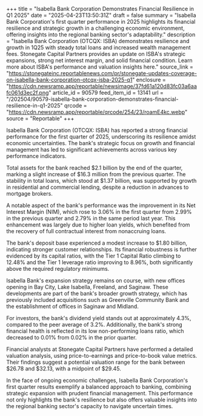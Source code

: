 +++
title = "Isabella Bank Corporation Demonstrates Financial Resilience in Q1 2025"
date = "2025-04-23T13:50:31Z"
draft = false
summary = "Isabella Bank Corporation's first quarter performance in 2025 highlights its financial resilience and strategic growth in a challenging economic environment, offering insights into the regional banking sector's adaptability."
description = "Isabella Bank Corporation (OTCQX: ISBA) demonstrates resilience and growth in 1Q25 with steady total loans and increased wealth management fees. Stonegate Capital Partners provides an update on ISBA's strategic expansions, strong net interest margin, and solid financial condition. Learn more about ISBA's performance and valuation insights here."
source_link = "https://stonegateinc.reportablenews.com/pr/stonegate-updates-coverage-on-isabella-bank-corporation-otcqx-isba-2025-q1"
enclosure = "https://cdn.newsramp.app/reportable/newsimage/37fd61a120d83fc03a6aafc061d3ec2f.png"
article_id = 90579
feed_item_id = 13141
url = "/202504/90579-isabella-bank-corporation-demonstrates-financial-resilience-in-q1-2025"
qrcode = "https://cdn.newsramp.app/reportable/qrcode/254/23/roamE4kc.webp"
source = "Reportable"
+++

<p>Isabella Bank Corporation (OTCQX: ISBA) has reported a strong financial performance for the first quarter of 2025, underscoring its resilience amidst economic uncertainties. The bank's strategic focus on growth and financial management has led to significant achievements across various key performance indicators.</p><p>Total assets for the bank reached $2.1 billion by the end of the quarter, marking a slight increase of $16.3 million from the previous quarter. The stability in total loans, which stood at $1.37 billion, was supported by growth in residential and commercial lending, despite a reduction in advances to mortgage brokers.</p><p>A notable aspect of the bank's performance was the improvement in its Net Interest Margin (NIM), which rose to 3.06% in the first quarter from 2.99% in the previous quarter and 2.79% in the same period last year. This enhancement was largely due to higher loan yields, which benefited from the recovery of full contractual interest from nonaccruing loans.</p><p>The bank's deposit base experienced a modest increase to $1.80 billion, indicating stronger customer relationships. Its financial robustness is further evidenced by its capital ratios, with the Tier 1 Capital Ratio climbing to 12.48% and the Tier 1 leverage ratio improving to 8.96%, both significantly above the required regulatory minimums.</p><p>Isabella Bank's expansion strategy remains on course, with new offices opening in Bay City, Lake Isabella, Freeland, and Saginaw. These developments are part of the bank's broader growth strategy, which has previously included acquisitions such as Greenville Community Bank and the establishment of offices in Saginaw and Midland.</p><p>For investors, the bank's dividend yield stands out at approximately 4.3%, compared to the peer average of 3.2%. Additionally, the bank's strong financial health is reflected in its low non-performing loans ratio, which decreased to 0.01% from 0.02% in the prior quarter.</p><p>Financial analysts at Stonegate Capital Partners have performed a detailed valuation analysis, using price-to-earnings and price-to-book value metrics. Their findings suggest a potential valuation range for the bank between $26.78 and $32.13, with a midpoint of $29.45.</p><p>In the face of ongoing economic challenges, Isabella Bank Corporation's first quarter results exemplify a balanced approach to banking, combining strategic expansion with prudent financial management. This performance not only highlights the bank's resilience but also offers valuable insights into the regional banking sector's capacity to navigate uncertain times.</p>